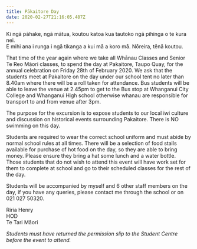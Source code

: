 ```yaml
---
title: Pākaitore Day
date: 2020-02-27T21:16:05.487Z
---
```

Ki ngā pāhake, ngā mātua, koutou katoa kua tautoko ngā pihinga o te kura nei.\
E mihi ana i runga i ngā tikanga a kui mā a koro mā. Nōreira, tēnā koutou.

That time of the year again where we take all Whānau Classes and Senior Te Reo Māori classes, to spend the day at Pakaitore, Taupo Quay, for the annual celebration on Friday 28th of February 2020.  We ask that the students meet at Pakaitore on the day under our school tent no later than 8.40am where there will be a roll taken for attendance.  Bus students will be able to leave the venue at 2.45pm to get to the Bus stop at Whanganui City College and Whanganui High school otherwise whanau are responsible for transport to and from venue after 3pm.

The purpose for the excursion is to expose students to our local iwi culture and discussion on historical events surrounding Pakaitore.  There is NO swimming on this day.

Students are required to wear the correct school uniform and must abide by normal school rules at all times.  There will be a selection of food stalls available for purchase of hot food on the day, so they are able to bring money.  Please ensure they bring a hat some lunch and a water bottle.  Those students that do not wish to attend this event will have work set for them to complete at school and go to their scheduled classes for the rest of the day.

Students will be accompanied by myself and 6 other staff members on the day, if you have any queries, please contact me through the school or on 021 027 50320.

Riria Henry\
HOD\
Te Tari Māori  

*Students must have returned the permission slip to the Student Centre before the event to attend.*
